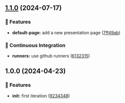 ## [1.1.0](https://github.com/CloudAtScale/.github/compare/1.0.0...1.1.0) (2024-07-17)

### :rocket: Features

* **default-page:** add a new presentation page ([7ff49ab](https://github.com/CloudAtScale/.github/commit/7ff49ab6bf751c169d6c1239facfac5ebcee5c9a))

### :robot: Continuous Integration

* **runners:** use github runners ([6132315](https://github.com/CloudAtScale/.github/commit/6132315a264a52d7f38c9a6891857f601eb0f5c7))

## 1.0.0 (2024-04-23)


### :rocket: Features

* **init:** first iteration ([9234348](https://github.com/CloudAtScale/.github/commit/923434819deaa9881a51fc81320a2b6817482da7))
